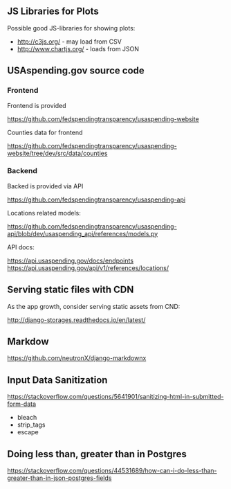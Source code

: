 ## JS Libraries for Plots

Possible good JS-libraries for showing plots:

- http://c3js.org/ - may load from CSV
- http://www.chartjs.org/ - loads from JSON


## USAspending.gov source code

### Frontend

Frontend is provided

https://github.com/fedspendingtransparency/usaspending-website

Counties data for frontend

https://github.com/fedspendingtransparency/usaspending-website/tree/dev/src/data/counties

### Backend

Backed is provided via API

https://github.com/fedspendingtransparency/usaspending-api

Locations related models:

https://github.com/fedspendingtransparency/usaspending-api/blob/dev/usaspending_api/references/models.py

API docs:

https://api.usaspending.gov/docs/endpoints
https://api.usaspending.gov/api/v1/references/locations/


## Serving static files with CDN

As the app growth, consider serving static assets from CND:

http://django-storages.readthedocs.io/en/latest/

## Markdow

https://github.com/neutronX/django-markdownx

## Input Data Sanitization

https://stackoverflow.com/questions/5641901/sanitizing-html-in-submitted-form-data

- bleach
- strip_tags
- escape

## Doing less than, greater than in Postgres

https://stackoverflow.com/questions/44531689/how-can-i-do-less-than-greater-than-in-json-postgres-fields
